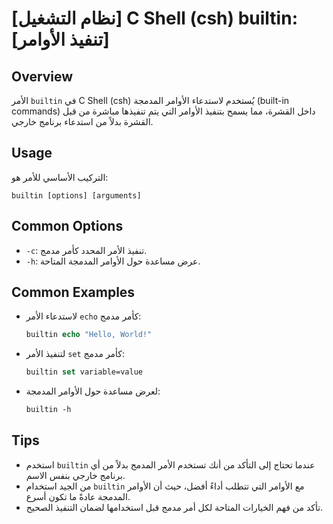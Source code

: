# [نظام التشغيل] C Shell (csh) builtin: [تنفيذ الأوامر]

## Overview
الأمر `builtin` في C Shell (csh) يُستخدم لاستدعاء الأوامر المدمجة (built-in commands) داخل القشرة، مما يسمح بتنفيذ الأوامر التي يتم تنفيذها مباشرة من قبل القشرة بدلاً من استدعاء برنامج خارجي.

## Usage
التركيب الأساسي للأمر هو:
```
builtin [options] [arguments]
```

## Common Options
- `-c`: تنفيذ الأمر المحدد كأمر مدمج.
- `-h`: عرض مساعدة حول الأوامر المدمجة المتاحة.

## Common Examples
- لاستدعاء الأمر `echo` كأمر مدمج:
  ```csh
  builtin echo "Hello, World!"
  ```

- لتنفيذ الأمر `set` كأمر مدمج:
  ```csh
  builtin set variable=value
  ```

- لعرض مساعدة حول الأوامر المدمجة:
  ```csh
  builtin -h
  ```

## Tips
- استخدم `builtin` عندما تحتاج إلى التأكد من أنك تستخدم الأمر المدمج بدلاً من أي برنامج خارجي بنفس الاسم.
- من الجيد استخدام `builtin` مع الأوامر التي تتطلب أداءً أفضل، حيث أن الأوامر المدمجة عادةً ما تكون أسرع.
- تأكد من فهم الخيارات المتاحة لكل أمر مدمج قبل استخدامها لضمان التنفيذ الصحيح.